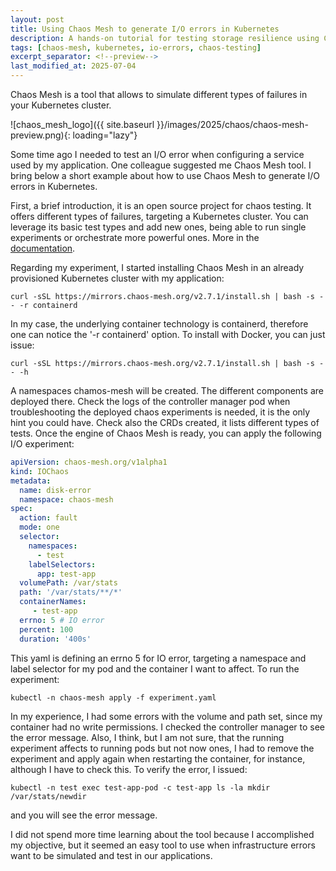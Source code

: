 ```yaml
---
layout: post
title: Using Chaos Mesh to generate I/O errors in Kubernetes
description: A hands-on tutorial for testing storage resilience using Chaos Mesh to create I/O failures in Kubernetes clusters
tags: [chaos-mesh, kubernetes, io-errors, chaos-testing]
excerpt_separator: <!--preview-->
last_modified_at: 2025-07-04
---
```

Chaos Mesh is a tool that allows to simulate different types of failures in your Kubernetes cluster.
<!--preview-->

![chaos_mesh_logo]({{ site.baseurl }}/images/2025/chaos/chaos-mesh-preview.png){: loading="lazy"}

Some time ago I needed to test an I/O error when configuring a service used by my application. One colleague suggested me Chaos Mesh tool. I bring below a short example about how to use Chaos Mesh to generate I/O errors in Kubernetes.

First, a brief introduction, it is an open source project for chaos testing. It offers different types of failures, targeting a Kubernetes cluster. You can leverage its basic test types and add new ones, being able to run single experiments or orchestrate more powerful ones. More in the
[documentation](https://chaos-mesh.org/docs/).

Regarding my experiment, I started installing Chaos Mesh in an already provisioned Kubernetes cluster with my application:

```
curl -sSL https://mirrors.chaos-mesh.org/v2.7.1/install.sh | bash -s -- -r containerd
```

In my case, the underlying container technology is containerd, therefore one can notice the '-r containerd' option. To install with Docker, you can just issue:

```
curl -sSL https://mirrors.chaos-mesh.org/v2.7.1/install.sh | bash -s -- -h
```

A namespaces chamos-mesh will be created. The different components are deployed there. Check the logs of the controller manager pod when troubleshooting the deployed chaos experiments is needed, it is the only hint you could have. Check also the CRDs created, it lists different types of tests.
Once the engine of Chaos Mesh is ready, you can apply the following I/O experiment:

```yaml
apiVersion: chaos-mesh.org/v1alpha1
kind: IOChaos
metadata:
  name: disk-error
  namespace: chaos-mesh
spec:
  action: fault
  mode: one
  selector:
    namespaces:
      - test
    labelSelectors:
      app: test-app
  volumePath: /var/stats
  path: '/var/stats/**/*'
  containerNames:
     - test-app
  errno: 5 # IO error
  percent: 100
  duration: '400s'
```

This yaml is defining an errno 5 for IO error, targeting a namespace and label selector for my pod and the container I want to affect. To run the experiment:

```
kubectl -n chaos-mesh apply -f experiment.yaml
```

In my experience, I had some errors with the volume and path set, since my container had no write permissions. I checked the controller manager to see the error message. Also, I think, but I am not sure, that the running experiment affects to running pods but not now ones, I had to remove the experiment
and apply again when restarting the container, for instance, although I have to check this.
To verify the error, I issued:

```
kubectl -n test exec test-app-pod -c test-app ls -la mkdir /var/stats/newdir
```

and you will see the error message.

I did not spend more time learning about the tool because I accomplished my objective, but it seemed an easy tool to use when infrastructure errors want to be simulated and test in our applications.
